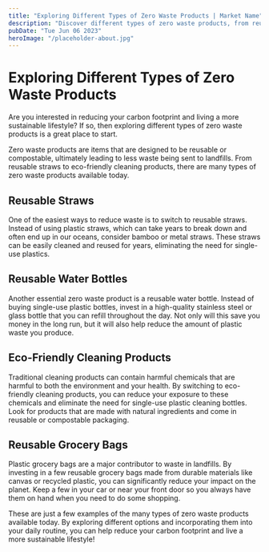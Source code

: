 ```yaml
---
title: "Exploring Different Types of Zero Waste Products | Market Name"
description: "Discover different types of zero waste products, from reusable straws to eco-friendly cleaning products. Reduce your carbon footprint and live a more sustainable lifestyle!"
pubDate: "Tue Jun 06 2023"
heroImage: "/placeholder-about.jpg"
---
```


# Exploring Different Types of Zero Waste Products

Are you interested in reducing your carbon footprint and living a more sustainable lifestyle? If so, then exploring different types of zero waste products is a great place to start.

Zero waste products are items that are designed to be reusable or compostable, ultimately leading to less waste being sent to landfills. From reusable straws to eco-friendly cleaning products, there are many types of zero waste products available today.

## Reusable Straws

One of the easiest ways to reduce waste is to switch to reusable straws. Instead of using plastic straws, which can take years to break down and often end up in our oceans, consider bamboo or metal straws. These straws can be easily cleaned and reused for years, eliminating the need for single-use plastics.

## Reusable Water Bottles

Another essential zero waste product is a reusable water bottle. Instead of buying single-use plastic bottles, invest in a high-quality stainless steel or glass bottle that you can refill throughout the day. Not only will this save you money in the long run, but it will also help reduce the amount of plastic waste you produce.

## Eco-Friendly Cleaning Products

Traditional cleaning products can contain harmful chemicals that are harmful to both the environment and your health. By switching to eco-friendly cleaning products, you can reduce your exposure to these chemicals and eliminate the need for single-use plastic cleaning bottles. Look for products that are made with natural ingredients and come in reusable or compostable packaging.

## Reusable Grocery Bags

Plastic grocery bags are a major contributor to waste in landfills. By investing in a few reusable grocery bags made from durable materials like canvas or recycled plastic, you can significantly reduce your impact on the planet. Keep a few in your car or near your front door so you always have them on hand when you need to do some shopping.

These are just a few examples of the many types of zero waste products available today. By exploring different options and incorporating them into your daily routine, you can help reduce your carbon footprint and live a more sustainable lifestyle!